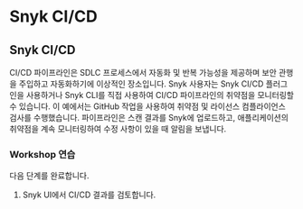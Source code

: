 # Snyk CI/CD

## Snyk CI/CD

CI/CD 파이프라인은 SDLC 프로세스에서 자동화 및 반복 가능성을 제공하며 보안 관행을 주입하고 자동화하기에 이상적인 장소입니다. Snyk 사용자는 Snyk CI/CD 플러그인을 사용하거나 Snyk CLI를 직접 사용하여 CI/CD 파이프라인의 취약점을 모니터링할 수 있습니다. 이 예에서는 GitHub 작업을 사용하여 취약점 및 라이선스 컴플라이언스 검사를 수행했습니다. 파이프라인은 스캔 결과를 Snyk에 업로드하고, 애플리케이션의 취약점을 계속 모니터링하여 수정 사항이 있을 때 알림을 보냅니다.

### Workshop 연습

다음 단계를 완료합니다.

1. Snyk UI에서 CI/CD 결과를 검토합니다.
